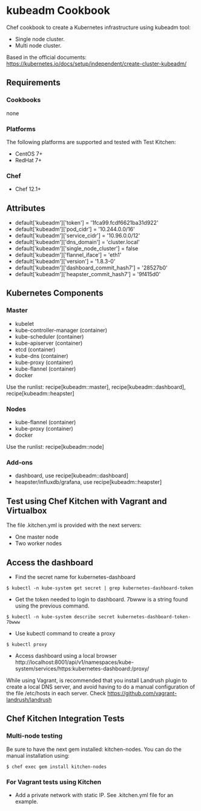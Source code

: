 # kubeadm Cookbook

Chef cookbook to create a Kubernetes infrastructure using kubeadm tool:
* Single node cluster.
* Multi node cluster.

Based in the official documents:
https://kubernetes.io/docs/setup/independent/create-cluster-kubeadm/

## Requirements
### Cookbooks
none
### Platforms
The following platforms are supported and tested with Test Kitchen:

- CentOS 7+
- RedHat 7+

### Chef
- Chef 12.1+

## Attributes
* default['kubeadm']['token'] = '1fca99.fcdf6621ba31d922'
* default['kubeadm']['pod_cidr'] = '10.244.0.0/16'
* default['kubeadm']['service_cidr'] = '10.96.0.0/12'
* default['kubeadm']['dns_domain'] = 'cluster.local'
* default['kubeadm']['single_node_cluster'] = false
* default['kubeadm']['flannel_iface'] = 'eth1'
* default['kubeadm']['version'] = '1.8.3-0'
* default['kubeadm']['dashboard_commit_hash7'] = '28527b0'
* default['kubeadm']['heapster_commit_hash7'] = '9f415d0'

## Kubernetes Components
### Master
- kubelet
- kube-controller-manager (container)
- kube-scheduler (container)
- kube-apiserver (container)
- etcd (container)
- kube-dns (container)
- kube-proxy (container)
- kube-flannel (container)
- docker

Use the runlist: recipe[kubeadm::master], recipe[kubeadm::dashboard], recipe[kubeadm::heapster]

### Nodes
- kube-flannel (container)
- kube-proxy (container)
- docker

Use the runlist: recipe[kubeadm::node]

### Add-ons
- dashboard, use recipe[kubeadm::dashboard]
- heapster/influxdb/grafana, use recipe[kubeadm::heapster]

## Test using Chef Kitchen with Vagrant and Virtualbox
The file .kitchen.yml is provided with the next servers:
* One master node
* Two worker nodes

## Access the dashboard
- Find the secret name for kubernetes-dashboard
```
$ kubectl -n kube-system get secret | grep kubernetes-dashboard-token
```
- Get the token needed to login to dashboard. 7bwww is a string found using the previous command.
```
$ kubectl -n kube-system describe secret kubernetes-dashboard-token-7bwww
```
- Use kubectl command to create a proxy
```
$ kubectl proxy
```
- Access dashboard using a local browser
http://localhost:8001/api/v1/namespaces/kube-system/services/https:kubernetes-dashboard:/proxy/

While using Vagrant, is recommended that you install Landrush plugin to create a local DNS server, and avoid having to do a manual configuration of the file /etc/hosts in each server. Check https://github.com/vagrant-landrush/landrush

## Chef Kitchen Integration Tests

### Multi-node testing
Be sure to have the next gem installed: kitchen-nodes. You can do the manual installation using:
```
$ chef exec gem install kitchen-nodes
```
### For Vagrant tests using Kitchen
- Add a private network with static IP. See .kitchen.yml file for an example.
